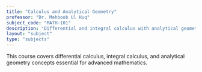 ```yaml
---
title: "Calculus and Analytical Geometry"
professor: "Dr. Mehboob Ul Huq"
subject_code: "MATH-101"
description: "Differential and integral calculus with analytical geometry"
layout: "subject"
type: "subjects"
---
```


This course covers differential calculus, integral calculus, and analytical geometry concepts essential for advanced mathematics.
